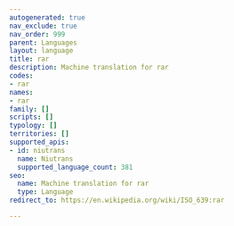 ```yaml
---
autogenerated: true
nav_exclude: true
nav_order: 999
parent: Languages
layout: language
title: rar
description: Machine translation for rar
codes:
- rar
names:
- rar
family: []
scripts: []
typology: []
territories: []
supported_apis:
- id: niutrans
  name: Niutrans
  supported_language_count: 381
seo:
  name: Machine translation for rar
  type: Language
redirect_to: https://en.wikipedia.org/wiki/ISO_639:rar

---
```


